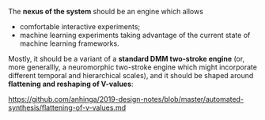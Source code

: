 The **nexus of the system** should be an engine which allows
  * comfortable interactive experiments;
  * machine learning experiments taking advantage of the current state of machine learning frameworks.

Mostly, it should be a variant of a **standard DMM two-stroke engine** (or, more generallly, a neuromorphic two-stroke engine which might incorporate different temporal and hierarchical scales), and it should be shaped around **flattening and reshaping of V-values**:

https://github.com/anhinga/2019-design-notes/blob/master/automated-synthesis/flattening-of-v-values.md
